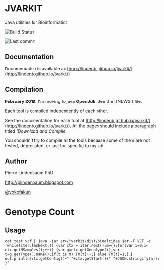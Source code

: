 JVARKIT
=======

Java utilities for Bioinformatics

[![Build Status](https://travis-ci.org/lindenb/jvarkit.svg)](https://travis-ci.org/lindenb/jvarkit)

![Last commit](https://img.shields.io/github/last-commit/lindenb/jvarkit.png)

## Documentation

Documentation is available at: [http://lindenb.github.io/jvarkit/](http://lindenb.github.io/jvarkit/)

## Compilation

**February 2019**. I'm moving to java **OpenJdk**. See the [[NEWS]] file.

Each tool is compiled independently of each other.

See the documentation for each tool at [http://lindenb.github.io/jvarkit/](http://lindenb.github.io/jvarkit/). All the pages should include a paragraph titled *'Download and Compile'*

You shouldn't try to compile all the tools because some of them are not tested, deprecated, or just too specific to my lab.

## Author

Pierre Lindenbaum PhD

http://plindenbaum.blogspot.com

[@yokofakun](https://twitter.com/yokofakun)


Genotype Count
=======

## Usage

```
cat test.vcf | java -jar src/jvarkit/dist/bioalcidae.jar -F VCF -e 'while(iter.hasNext()) {var ctx = iter.next();m={};for(var i=0;i< ctx.getNSamples();++i) {var g=ctx.getGenotype(i);var t=g.getType().name();if(t in m) {m[t]++;} else {m[t]=1;};} out.println(ctx.getContig()+" "+ctx.getStart()+" "+JSON.stringify(m)); }'
```
